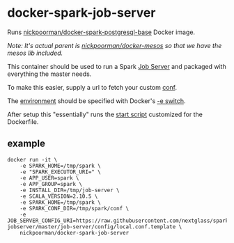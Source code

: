 # docker-spark-job-server

Runs [nickpoorman/docker-spark-postgresql-base](https://github.com/nickpoorman/docker-spark-postgresql-base) Docker image.

*Note: It's actual parent is [nickpoorman/docker-mesos](https://github.com/nickpoorman/docker-mesos) so that we have the mesos lib included.*

This container should be used to run a Spark [Job Server](https://github.com/spark-jobserver/spark-jobserver) and packaged with everything the master needs.

To make this easier, supply a url to fetch your custom [conf](https://github.com/spark-jobserver/spark-jobserver/blob/master/job-server/config/local.conf.template).

The [environment](https://github.com/spark-jobserver/spark-jobserver/blob/master/job-server/config/local.sh.template) should be specified with Docker's [-e switch](https://docs.docker.com/reference/run/#env-environment-variables).

After setup this "essentially" runs the [start script](https://github.com/spark-jobserver/spark-jobserver/blob/master/bin/server_start.sh) customized for the Dockerfile.

## example

```
docker run -it \
    -e SPARK_HOME=/tmp/spark \
    -e "SPARK_EXECUTOR_URI=" \
    -e APP_USER=spark \
    -e APP_GROUP=spark \
    -e INSTALL_DIR=/tmp/job-server \
    -e SCALA_VERSION=2.10.5 \
    -e SPARK_HOME=/tmp/spark \
    -e SPARK_CONF_DIR=/tmp/spark/conf \
    -e JOB_SERVER_CONFIG_URI=https://raw.githubusercontent.com/nextglass/spark-jobserver/master/job-server/config/local.conf.template \
    nickpoorman/docker-spark-job-server
```
